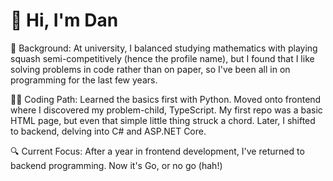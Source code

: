 # 👋 Hi, I'm Dan

🎾 Background: At university, I balanced studying mathematics with playing squash semi-competitively (hence the profile name), but I found that I like solving problems in code rather than on paper, so I've been all in on programming for the last few years.

👨‍💻 Coding Path: Learned the basics first with Python. Moved onto frontend where I discovered my problem-child, TypeScript. My first repo was a basic HTML page, but even that simple little thing struck a chord. Later, I shifted to backend, delving into C# and ASP.NET Core.

🔍 Current Focus: After a year in frontend development, I've returned to backend programming. Now it's Go, or no go (hah!)
